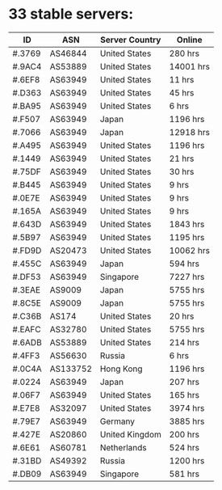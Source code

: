 # 33 stable servers:

| ID | ASN | Server Country | Online |
| ------ | ------ | ------ | ------ |
| #.3769 | AS46844 | United States | 280 hrs |
| #.9AC4 | AS53889 | United States | 14001 hrs |
| #.6EF8 | AS63949 | United States | 11 hrs |
| #.D363 | AS63949 | United States | 45 hrs |
| #.BA95 | AS63949 | United States | 6 hrs |
| #.F507 | AS63949 | Japan | 1196 hrs |
| #.7066 | AS63949 | Japan | 12918 hrs |
| #.A495 | AS63949 | United States | 1196 hrs |
| #.1449 | AS63949 | United States | 21 hrs |
| #.75DF | AS63949 | United States | 30 hrs |
| #.B445 | AS63949 | United States | 9 hrs |
| #.0E7E | AS63949 | United States | 9 hrs |
| #.165A | AS63949 | United States | 9 hrs |
| #.643D | AS63949 | United States | 1843 hrs |
| #.5B97 | AS63949 | United States | 1195 hrs |
| #.FD9D | AS20473 | United States | 10062 hrs |
| #.455C | AS63949 | Japan | 594 hrs |
| #.DF53 | AS63949 | Singapore | 7227 hrs |
| #.3EAE | AS9009 | Japan | 5755 hrs |
| #.8C5E | AS9009 | Japan | 5755 hrs |
| #.C36B | AS174 | United States | 20 hrs |
| #.EAFC | AS32780 | United States | 5755 hrs |
| #.6ADB | AS53889 | United States | 214 hrs |
| #.4FF3 | AS56630 | Russia | 6 hrs |
| #.0C4A | AS133752 | Hong Kong | 1196 hrs |
| #.0224 | AS63949 | Japan | 207 hrs |
| #.06F7 | AS63949 | United States | 165 hrs |
| #.E7E8 | AS32097 | United States | 3974 hrs |
| #.79E7 | AS63949 | Germany | 3885 hrs |
| #.427E | AS20860 | United Kingdom | 200 hrs |
| #.6E61 | AS60781 | Netherlands | 524 hrs |
| #.31BD | AS49392 | Russia | 1200 hrs |
| #.DB09 | AS63949 | Singapore | 581 hrs |

